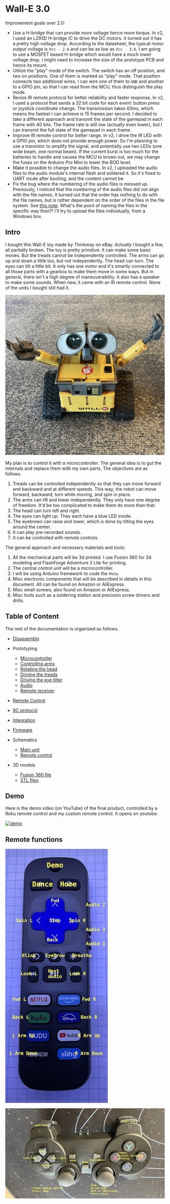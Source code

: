 # Wall-E 3.0

Improvement goals over 2.0:
* Use a H-bridge that can provide more voltage hence more torque. In v2, I used an L293D H-bridge IC to drive the DC motors. It turned out it has a pretty high voltage drop. According to the datasheet, the typical motor output voltage is `Vcc - 2.6` and can be as low as `Vcc - 3.6`. I am going to use a MOSFET based H-bridge which would have a much lower voltage drop. I might need to increase the size of the prototype PCB and hence its mount.
* Utilize the "play" mode of the switch. The switch has an off position, and two on positions. One of them is marked as "play" mode. That position connects two additional wires. I can wire one of them to `GND` and another to a GPIO pin, so that I can read from the MCU, thus distinguish the play mode.
* Revise IR remote protocol for better reliability and faster response. In v2, I used a protocol that sends a 32 bit code for each event: button press or joystick coordinate change. The transmission takes 63ms, which means the fastest I can achieve is 15 frames per second. I decided to take a different approach and transmit the state of the gamepad in each frame with 40 bits. The frame rate is still low (actually even lower), but I can transmit the full state of the gamepad in each frame.
* Improve IR remote control for better range. In v2, I drive the IR LED with a GPIO pin, which does not provide enough power. So I'm planning to use a transistor to amplify the signal, and potentially use two LEDs (one wide beam, one normal beam). If the current burst is too much for the batteries to handle and causes the MCU to brown out, we may change the fuses on the Arduino Pro Mini to lower the BOD level.
* Make it possible to change the audio files. In v2, I uploaded the audio files to the audio module's internal flash and soldered it. So it's fixed to UART mode after booting, and the content cannot be 
* Fix the bug where the numbering of the audio files is messed up. Previously, I noticed that the numbering of the audio files did not align with the file names. It turned out that the order has nothing to do with the file names, but is rather dependent on the order of the files in the file system. See [this note](https://github.com/SnijderC/dyplayer?tab=readme-ov-file#important-files-do-not-play-in-order-of-named-sequence). What's the point of naming the files in the specific way then?! I'll try to upload the files individually, from a Windows box.

## Intro

I bought this Wall-E toy made by Thinkway on eBay. Actually I bought a few, all partially broken. The toy is pretty primitive. It can make some basic moves. But the treads cannot be independently controlled. The arms can go up and down a little too, but not independently. The head can turn. The eyes can tilt a little bit. It only has one motor and it's smartly connected to all those parts with a gearbox to make them move in some ways. But in general, there isn't a high degree of maneuverability. It also has a speaker to make some sounds. When new, it came with an IR remote control. None of the units I bought still had it.

![wall-e](./media/IMG_1013.jpeg)

My plan is to control it with a microcontroller. The general idea is to gut the internals and replace them with my own parts. The objectives are as follows.

1. Treads can be controlled independently so that they can move forward and backward and at different speeds. This way, the robot can move forward, backward, turn while moving, and spin in place.
1. The arms can lift and lower independently. They only have one degree of freedom. It'd be too complicated to make them do more than that.
1. The head can turn left and right.
1. The eyes can light up. They each have a blue LED inside.
1. The eyebrows can raise and lower, which is done by tilting the eyes around the center.
1. It can play pre-recorded sounds.
1. It can be controlled with remote controls.

The general approach and necessary materials and tools:
1. All the mechanical parts will be 3d printed. I use Fusion 360 for 3d modeling and FlashForge Adventure 3 Lite for printing.
1. The central control unit will be a microcontroller.
1. I will be using Arduino framework to code the mcu.
1. Misc electronic components that will be described in details in this document. All can be found on Amazon or AliExpress.
1. Misc small screws, also found on Amazon or AliExpress.
1. Misc tools such as a soldering station and precision screw drivers and drills.

## Table of Content

The rest of the documentation is organized as follows.

* [Disassembly](disassembly.md)
* Prototyping
  - [Microcontroller](mcu.md)
  - [Controlling arms](arm.md)
  - [Rotating the head](head_rotation.md)
  - [Driving the treads](drivetrain.md)
  - [Driving the eye tilter](eyetilt.md)
  - [Audio](audio.md)
  - [Remote receiver](remote_receiver.md)
* [Remote Control](remote_control.md)
* [RC protocol](remote_protocol.md)
* [Integration](integration.md)
* [Firmware](firmware.md)
* Schematics
  - [Main unit](./schematics/main.svg)
  - [Remote control](./schematics/remote.svg)

* 3D models
  - [Fusion 360 file](./stls/walle_3.0.f3d)
  - [STL files](./stls/)

## Demo

Here is the demo video (on YouTube) of the final product, controlled by a Roku remote control and my custom remote control. It opens on youtube.

[![demo](http://img.youtube.com/vi/jzXZmGbrTi8/0.jpg)](https://youtu.be/jzXZmGbrTi8)


## Remote functions

![remote_legend](./remote_legend.jpeg)

![gamepad_legend](./gamepad_legend.jpeg)